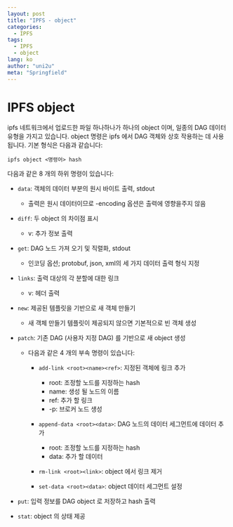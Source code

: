 ```yaml
---
layout: post
title: "IPFS - object"
categories:
  - IPFS
tags:
  - IPFS
  - object
lang: ko
author: "uni2u"
meta: "Springfield"
---
```


# IPFS object

ipfs 네트워크에서 업로드한 파일 하나하나가 하나의 object 이며, 일종의 DAG 데이터 유형을 가지고 있습니다.
object 명령은 ipfs 에서 DAG 객체와 상호 작용하는 데 사용됩니다.
기본 형식은 다음과 같습니다:

```
ipfs object <명령어> hash
```

다음과 같은 8 개의 하위 명령이 있습니다:

- `data`: 객체의 데이터 부분의 원시 바이트 출력, stdout
  - 출력은 원시 데이터이므로 -encoding 옵션은 출력에 영향을주지 않음

- `diff`: 두 object 의 차이점 표시
  - v: 추가 정보 출력

- `get`: DAG 노드 가져 오기 및 직렬화, stdout
  - 인코딩 옵션; protobuf, json, xml의 세 가지 데이터 출력 형식 지정

- `links`: 출력 대상의 각 분할에 대한 링크
  - v: 헤더 출력

- `new`: 제공된 템플릿을 기반으로 새 객체 만들기
  - 새 객체 만들기 템플릿이 제공되지 않으면 기본적으로 빈 객체 생성

- `patch`: 기존 DAG (사용자 지정 DAG) 를 기반으로 새 object 생성
  - 다음과 같은 4 개의 부속 명령이 있습니다: 
    - `add-link <root><name><ref>`: 지정된 객체에 링크 추가
      - root: 조정할 노드를 지정하는 hash
      - name: 생성 될 노드의 이름
      - ref: 추가 할 링크
      - -p: 브로커 노드 생성

    - `append-data <root><data>`: DAG 노드의 데이터 세그먼트에 데이터 추가
      - root: 조정할 노드를 지정하는 hash
      - data: 추가 할 데이터

    - `rm-link <root><link>`: object 에서 링크 제거
    - `set-data <root><data>`: object 데이터 세그먼트 설정
 
- `put`: 입력 정보를 DAG object 로 저장하고 hash 출력

- `stat`: object 의 상태 제공
